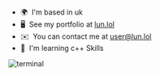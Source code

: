 *   🌍  I'm based in uk
*   🖥️  See my portfolio at [lun.lol](http://lun.lol)
*   ✉️  You can contact me at [user@lun.lol](mailto:user@lun.lol)
*   🧠  I'm learning c++ Skills 

![terminal](https://github.com/user-attachments/assets/84f7f9b6-cd25-400b-aaa3-f570462493eb)
